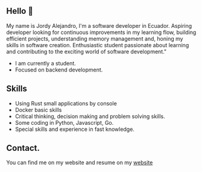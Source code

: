 ## Hello 👋

My name is Jordy Alejandro, I'm a software developer in Ecuador.
Aspiring developer looking for continuous improvements in my learning flow, building efficient projects, understanding memory management and, honing my skills in software creation. Enthusiastic student passionate about learning and contributing to the exciting world of software development."

- I am currently a student.
- Focused on backend development.

## Skills

- Using Rust small applications by console
- Docker basic skills
- Critical thinking, decision making and problem solving skills.
- Some coding in Python, Javascript, Go.
- Special skills and experience in fast knowledge.

## Contact.

You can find me on my website and resume on my [website](https://github.com)
